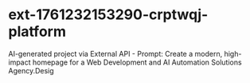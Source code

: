 # ext-1761232153290-crptwqj-platform
AI-generated project via External API - Prompt: Create a modern, high-impact homepage for a Web Development and AI Automation Solutions Agency.Desig
